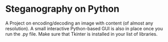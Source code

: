 # Steganography on Python
A Project on encoding/decoding an image with content (of almost any resolution).
A small interactive Python-based GUI is also in place once you run the .py file.
Make sure that Tkinter is installed in your list of libraries.


